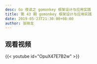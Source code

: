 ```yaml
---
desc: Go 夜读之 gomonkey 框架设计与应用实践
title: 第 43 期 gomonkey 框架设计与应用实践
date: 2019-05-23T21:30:00+08:00
author: 张晓龙
---
```


## 观看视频

{{< youtube id="OpuX47E7B2w" >}}
